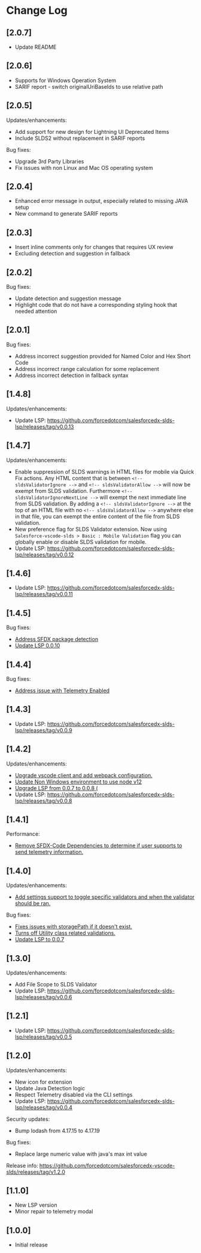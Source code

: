 # Change Log
## [2.0.7]
- Update README

## [2.0.6]
- Supports for Windows Operation System
- SARIF report - switch originalUriBaseIds to use relative path

## [2.0.5]
Updates/enhancements:
- Add support for new design for Lightning UI Deprecated Items
- Include SLDS2 without replacement in SARIF reports

Bug fixes:
- Upgrade 3rd Party Libraries
- Fix issues with non Linux and Mac OS operating system

## [2.0.4]
- Enhanced error message in output, especially related to missing JAVA setup
- New command to generate SARIF reports

## [2.0.3]
- Insert inline comments only for changes that requires UX review
- Excluding detection and suggestion in fallback

## [2.0.2]
Bug fixes:
- Update detection and suggestion message
- Highlight code that do not have a corresponding styling hook that needed attention

## [2.0.1]
Bug fixes:
- Address incorrect suggestion provided for Named Color and Hex Short Code
- Address incorrect range calculation for some replacement
- Address incorrect detection in fallback syntax

## [1.4.8]
Updates/enhancements:
- Update LSP: https://github.com/forcedotcom/salesforcedx-slds-lsp/releases/tag/v0.0.13

## [1.4.7]
Updates/enhancements:
- Enable suppression of SLDS warnings in HTML files for mobile via Quick Fix actions. Any HTML content that is between `<!-- sldsValidatorIgnore -->` and `<!-- sldsValidatorAllow -->` will now be exempt from SLDS validation. Furthermore `<!-- sldsValidatorIgnoreNextLine -->` will exempt the next immediate line from SLDS validation. By adding a `<!-- sldsValidatorIgnore -->` at the top of an HTML file with no `<!-- sldsValidatorAllow -->` anywhere else in that file, you can exempt the entire content of the file from SLDS validation.
- New preference flag for SLDS Validator extension. Now using `Salesforce-vscode-slds > Basic : Mobile Validation` flag you can globally enable or disable SLDS validation for mobile.
- Update LSP: https://github.com/forcedotcom/salesforcedx-slds-lsp/releases/tag/v0.0.12

## [1.4.6]
- Update LSP: https://github.com/forcedotcom/salesforcedx-slds-lsp/releases/tag/v0.0.11

## [1.4.5]
Bug fixes:
- [Address SFDX package detection](https://github.com/forcedotcom/salesforcedx-vscode-slds/pull/85/commits/c951f3273b4ff16eb6846fae6f43e525c3d19bdb)
- [Update LSP 0.0.10](https://github.com/forcedotcom/salesforcedx-slds-lsp/releases/tag/v0.0.10)

## [1.4.4]
Bug fixes:
- [Address issue with Telemetry Enabled](https://github.com/forcedotcom/salesforcedx-vscode-slds/commit/0294a2a70f345e0448a89b4e93ffd8072ff9b421)

## [1.4.3]
- Update LSP: https://github.com/forcedotcom/salesforcedx-slds-lsp/releases/tag/v0.0.9

## [1.4.2]
Updates/enhancements:
- [Upgrade vscode client and add webpack configuration.](https://github.com/forcedotcom/salesforcedx-vscode-slds/commit/29217452fa8643d865c9059fc185c24ce3ad6e75)
- [Update Non Windows environment to use node v12](https://github.com/forcedotcom/salesforcedx-vscode-slds/commit/c191b9fa72e17a70bb3801de7c3347dbeeb66f85)
- [Upgrade LSP from 0.0.7 to 0.0.8 (](https://github.com/forcedotcom/salesforcedx-vscode-slds/commit/89e5f886c4ecdb15ebc8cfea725e1b55819e46d8)
- Update LSP: https://github.com/forcedotcom/salesforcedx-slds-lsp/releases/tag/v0.0.8

## [1.4.1]
Performance:
- [Remove SFDX-Code Dependencies to determine if user supports to send telemetry information.](https://github.com/forcedotcom/salesforcedx-vscode-slds/commit/6732175acac294af29b86557cbe385345d4e0ad9)

## [1.4.0]
Updates/enhancements:
- [Add settings support to toggle specific validators and when the validator should be ran.](https://github.com/forcedotcom/salesforcedx-vscode-slds/commit/42fdaac79a5c0e1273a4562d1cc88f3d3e5552e6)

Bug fixes:
- [Fixes issues with storagePath if it doesn't  exist.](https://github.com/forcedotcom/salesforcedx-vscode-slds/commit/b0c62982b28fd4f01113262d20de2077b3b35eb5)
- [Turns off Utility class related validations.](https://github.com/forcedotcom/salesforcedx-vscode-slds/commit/92685fc6d749399f5d7f1701af2a8a590d7e9b3a)
- [Update LSP to 0.0.7](https://github.com/forcedotcom/salesforcedx-slds-lsp/releases/tag/v0.0.7)

## [1.3.0]
Updates/enhancements:
- Add File Scope to SLDS Validator
- Update LSP: https://github.com/forcedotcom/salesforcedx-slds-lsp/releases/tag/v0.0.6

## [1.2.1]
- Update LSP: https://github.com/forcedotcom/salesforcedx-slds-lsp/releases/tag/v0.0.5

## [1.2.0]
Updates/enhancements:
- New icon for extension
- Update Java Detection logic
- Respect Telemetry disabled via the CLI settings
- Update LSP: https://github.com/forcedotcom/salesforcedx-slds-lsp/releases/tag/v0.0.4

Security updates:
- Bump lodash from 4.17.15 to 4.17.19

Bug fixes:
- Replace large numeric value with java's max int value

Release info: https://github.com/forcedotcom/salesforcedx-vscode-slds/releases/tag/v1.2.0

## [1.1.0]
- New LSP version
- Minor repair to telemetry modal

## [1.0.0]
- Initial release
